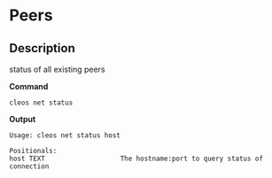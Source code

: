 # Peers
## Description

status of all existing peers

**Command**

    cleos net status

**Output**

    Usage: cleos net status host

    Positionals:
    host TEXT                   The hostname:port to query status of connection